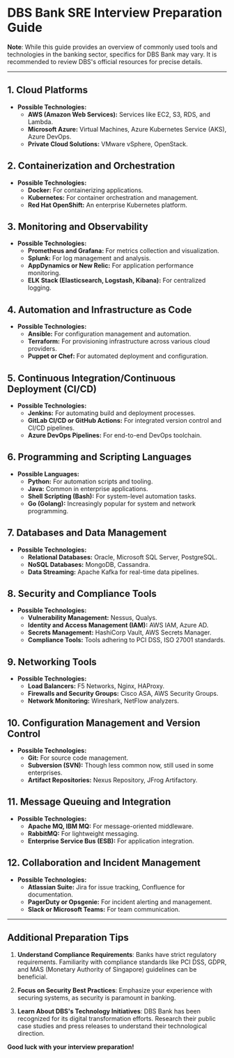 # DBS Bank SRE Interview Preparation Guide

**Note**: While this guide provides an overview of commonly used tools and technologies in the banking sector, specifics for DBS Bank may vary. It is recommended to review DBS's official resources for precise details.

---

## 1. Cloud Platforms
   - **Possible Technologies:**
     - **AWS (Amazon Web Services):** Services like EC2, S3, RDS, and Lambda.
     - **Microsoft Azure:** Virtual Machines, Azure Kubernetes Service (AKS), Azure DevOps.
     - **Private Cloud Solutions:** VMware vSphere, OpenStack.

## 2. Containerization and Orchestration
   - **Possible Technologies:**
     - **Docker:** For containerizing applications.
     - **Kubernetes:** For container orchestration and management.
     - **Red Hat OpenShift:** An enterprise Kubernetes platform.

## 3. Monitoring and Observability
   - **Possible Technologies:**
     - **Prometheus and Grafana:** For metrics collection and visualization.
     - **Splunk:** For log management and analysis.
     - **AppDynamics or New Relic:** For application performance monitoring.
     - **ELK Stack (Elasticsearch, Logstash, Kibana):** For centralized logging.

## 4. Automation and Infrastructure as Code
   - **Possible Technologies:**
     - **Ansible:** For configuration management and automation.
     - **Terraform:** For provisioning infrastructure across various cloud providers.
     - **Puppet or Chef:** For automated deployment and configuration.

## 5. Continuous Integration/Continuous Deployment (CI/CD)
   - **Possible Technologies:**
     - **Jenkins:** For automating build and deployment processes.
     - **GitLab CI/CD or GitHub Actions:** For integrated version control and CI/CD pipelines.
     - **Azure DevOps Pipelines:** For end-to-end DevOps toolchain.

## 6. Programming and Scripting Languages
   - **Possible Languages:**
     - **Python:** For automation scripts and tooling.
     - **Java:** Common in enterprise applications.
     - **Shell Scripting (Bash):** For system-level automation tasks.
     - **Go (Golang):** Increasingly popular for system and network programming.

## 7. Databases and Data Management
   - **Possible Technologies:**
     - **Relational Databases:** Oracle, Microsoft SQL Server, PostgreSQL.
     - **NoSQL Databases:** MongoDB, Cassandra.
     - **Data Streaming:** Apache Kafka for real-time data pipelines.

## 8. Security and Compliance Tools
   - **Possible Technologies:**
     - **Vulnerability Management:** Nessus, Qualys.
     - **Identity and Access Management (IAM):** AWS IAM, Azure AD.
     - **Secrets Management:** HashiCorp Vault, AWS Secrets Manager.
     - **Compliance Tools:** Tools adhering to PCI DSS, ISO 27001 standards.

## 9. Networking Tools
   - **Possible Technologies:**
     - **Load Balancers:** F5 Networks, Nginx, HAProxy.
     - **Firewalls and Security Groups:** Cisco ASA, AWS Security Groups.
     - **Network Monitoring:** Wireshark, NetFlow analyzers.

## 10. Configuration Management and Version Control
   - **Possible Technologies:**
     - **Git:** For source code management.
     - **Subversion (SVN):** Though less common now, still used in some enterprises.
     - **Artifact Repositories:** Nexus Repository, JFrog Artifactory.

## 11. Message Queuing and Integration
   - **Possible Technologies:**
     - **Apache MQ, IBM MQ:** For message-oriented middleware.
     - **RabbitMQ:** For lightweight messaging.
     - **Enterprise Service Bus (ESB):** For application integration.

## 12. Collaboration and Incident Management
   - **Possible Technologies:**
     - **Atlassian Suite:** Jira for issue tracking, Confluence for documentation.
     - **PagerDuty or Opsgenie:** For incident alerting and management.
     - **Slack or Microsoft Teams:** For team communication.

---

## Additional Preparation Tips

1. **Understand Compliance Requirements**: Banks have strict regulatory requirements. Familiarity with compliance standards like PCI DSS, GDPR, and MAS (Monetary Authority of Singapore) guidelines can be beneficial.

2. **Focus on Security Best Practices**: Emphasize your experience with securing systems, as security is paramount in banking.

3. **Learn About DBS's Technology Initiatives**: DBS Bank has been recognized for its digital transformation efforts. Research their public case studies and press releases to understand their technological direction.

**Good luck with your interview preparation!**
